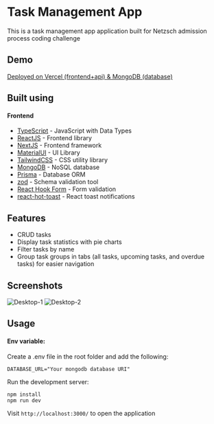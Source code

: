 # Task Management App

This is a task management app application built for Netzsch admission process coding challenge

## Demo

[Deployed on Vercel (frontend+api) & MongoDB (database)](https://netzsch-challenge.vercel.app/)

## Built using

#### Frontend

- [TypeScript](https://www.typescriptlang.org/) - JavaScript with Data Types
- [ReactJS](https://react.dev/) - Frontend library
- [NextJS](https://nextjs.org/) - Frontend framework
- [MaterialUI](https://mui.com/) - UI Library
- [TailwindCSS](https://tailwindcss.com/) - CSS utility library
- [MongoDB](https://www.mongodb.com/) - NoSQL database
- [Prisma](https://www.prisma.io/) - Database ORM
- [zod](https://zod.dev/) - Schema validation tool
- [React Hook Form](https://react-hook-form.com/) - Form validation
- [react-hot-toast](https://react-hot-toast.com/) - React toast notifications

## Features

- CRUD tasks
- Display task statistics with pie charts
- Filter tasks by name
- Group task groups in tabs (all tasks, upcoming tasks, and overdue tasks) for easier navigation

## Screenshots

![Desktop-1](https://github.com/ramonfrombr/netsch-challenge/blob/main/screenshots/image01.jpg)
![Desktop-2](https://github.com/ramonfrombr/netsch-challenge/blob/main/screenshots/image02.jpg)

## Usage

#### Env variable:

Create a .env file in the root folder and add the following:

```
DATABASE_URL="Your mongodb database URI"
```

Run the development server:

```
npm install
npm run dev
```

Visit `http://localhost:3000/` to open the application
